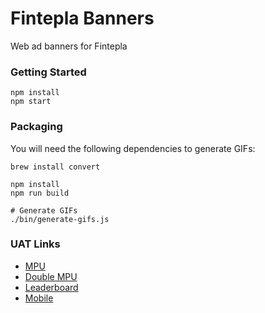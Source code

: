 # Fintepla Banners

Web ad banners for Fintepla

### Getting Started

```shell
npm install
npm start
```

### Packaging

You will need the following dependencies to generate GIFs:

```shell
brew install convert
```

```shell
npm install
npm run build

# Generate GIFs
./bin/generate-gifs.js
```

### UAT Links

- [MPU](https://finer-vision.github.io/fintepla-banners/mpu)
- [Double MPU](https://finer-vision.github.io/fintepla-banners/double-mpu)
- [Leaderboard](https://finer-vision.github.io/fintepla-banners/leaderboard)
- [Mobile](https://finer-vision.github.io/fintepla-banners/mobile)
